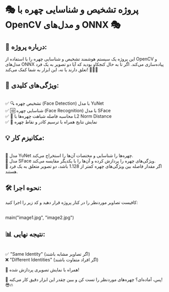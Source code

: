 # 🎭 پروژه تشخیص و شناسایی چهره با OpenCV و مدل‌های ONNX 🎭
## 🚀 درباره پروژه:
این پروژه یک سیستم هوشمند تشخیص و شناسایی چهره را با استفاده از OpenCV و مدل‌های ONNX پیاده‌سازی می‌کند. اگر تا به حال کنجکاو بودید که آیا دو تصویر به یک فرد تعلق دارند یا نه، این ابزار به شما کمک می‌کند! 🧑‍💻📸

## 🔹 ویژگی‌های کلیدی:
<br> ✅ 🔍 تشخیص چهره (Face Detection) با مدل YuNet 
<br> ✅ 🆔 شناسایی چهره (Face Recognition) با مدل SFace
<br> ✅ 📏 محاسبه فاصله شباهت چهره‌ها با L2 Norm Distance
<br> ✅ 🎨 نمایش نتایج همراه با ترسیم کادر و نقاط چهره

## 💡 مکانیزم کار:
<br> 📌 مدل YuNet چهره‌ها را شناسایی و مختصات آن‌ها را استخراج می‌کند.
<br> 📌 مدل SFace ویژگی‌های چهره را پردازش کرده و آن‌ها را با یکدیگر مقایسه می‌کند.
<br> 📌 اگر مقدار فاصله بین ویژگی‌های چهره کمتر از 1.128 باشد، دو تصویر متعلق به یک فرد هستند.

## 🛠 نحوه اجرا:
کافیست تصاویر موردنظر را در کنار پروژه قرار دهید و کد زیر را اجرا کنید:

<br> main("image1.jpg", "image2.jpg")

## 📊 نتیجه نهایی:
<br> ✅ "Same Identity" (اگر تصاویر مشابه باشند)
<br> ❌ "Different Identities" (اگر افراد متفاوت باشند)

🎨 همراه با نمایش تصویری پردازش شده!

🔎 پس، آماده‌ای؟ چهره‌های موردنظر را تست کن و ببین چقدر این ابزار دقیق کار می‌کنه! 😎🔥

